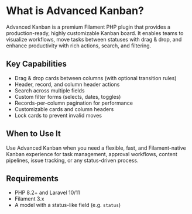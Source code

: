 # What is Advanced Kanban?

Advanced Kanban is a premium Filament PHP plugin that provides a production-ready, highly customizable Kanban board. It enables teams to visualize workflows, move tasks between statuses with drag & drop, and enhance productivity with rich actions, search, and filtering.

## Key Capabilities
- Drag & drop cards between columns (with optional transition rules)
- Header, record, and column header actions
- Search across multiple fields
- Custom filter forms (selects, dates, toggles)
- Records-per-column pagination for performance
- Customizable cards and column headers
- Lock cards to prevent invalid moves

## When to Use It
Use Advanced Kanban when you need a flexible, fast, and Filament-native Kanban experience for task management, approval workflows, content pipelines, issue tracking, or any status-driven process.

## Requirements
- PHP 8.2+ and Laravel 10/11
- Filament 3.x
- A model with a status-like field (e.g. `status`) 